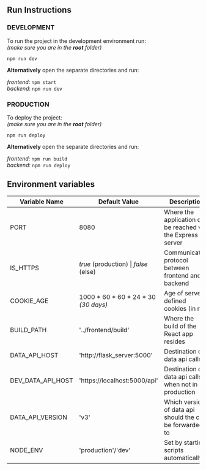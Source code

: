 ## Run Instructions

### DEVELOPMENT
To run the project in the development environment run:\
_(make sure you are in the **root** folder)_

`npm run dev`

**Alternatively** open the separate directories and run: 

*frontend*: `npm start`\
*backend*: `npm run dev`

### PRODUCTION
To deploy the project:\
_(make sure you are in the **root** folder)_

`npm run deploy`

**Alternatively** open the separate directories and run:

*frontend*: `npm run build`\
*backend*: `npm run deploy`


## Environment variables

| Variable Name | Default Value | Description |
| ------------- | ------------- | ----------- |
| PORT  | 8080  | Where the application can be reached via the Express server |
| IS_HTTPS  | _true_ (production) \| _false_ (else) | Communication protocol between frontend and backend |
| COOKIE_AGE | 1000 * 60 * 60 * 24 * 30 _(30 days)_ | Age of server defined cookies (in ms) |
| BUILD_PATH | '../frontend/build' | Where the build of the React app resides |
| DATA_API_HOST | 'http://flask_server:5000' | Destination of data api calls |
| DEV_DATA_API_HOST | 'https://localhost:5000/api' | Destination of data api calls when not in production |
| DATA_API_VERSION | 'v3' | Which version of data api should the calls be forwarded to |
| NODE_ENV | 'production'/'dev' | Set by starting scripts automatically |

